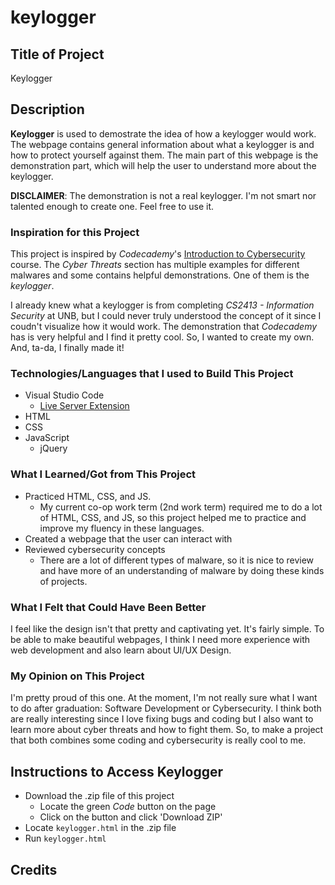 # keylogger
## Title of Project
Keylogger

## Description
**Keylogger** is used to demostrate the idea of how a keylogger would work. The webpage contains general information about what a keylogger is and how to protect yourself against them. The main part of this webpage is the demonstration part, which will help the user to understand more about the keylogger. 

**DISCLAIMER**: The demonstration is not a real keylogger. I'm not smart nor talented enough to create one. Feel free to use it.

### Inspiration for this Project
This project is inspired by *Codecademy*'s [Introduction to Cybersecurity](https://www.codecademy.com/learn/introduction-to-cybersecurity "Introduction to Cybersecurity | Codecademy") course. The *Cyber Threats* section has multiple examples for different malwares and some contains helpful demonstrations. One of them is the *keylogger*.

I already knew what a keylogger is from completing *CS2413 - Information Security* at UNB, but I could never truly understood the concept of it since I coudn't visualize how it would work. The demonstration that *Codecademy* has is very helpful and I find it pretty cool. So, I wanted to create my own. And, ta-da, I finally made it!

### Technologies/Languages that I used to Build This Project
- Visual Studio Code
  - [Live Server Extension](https://marketplace.visualstudio.com/items?itemName=ritwickdey.LiveServer "Live Server - Visual Studio Marketplace")
- HTML
- CSS
- JavaScript
  - jQuery

### What I Learned/Got from This Project
- Practiced HTML, CSS, and JS. 
  - My current co-op work term (2nd work term) required me to do a lot of HTML, CSS, and JS, so this project helped me to practice and improve my fluency in these languages.
- Created a webpage that the user can interact with
- Reviewed cybersecurity concepts
  - There are a lot of different types of malware, so it is nice to review and have more of an understanding of malware by doing these kinds of projects.

### What I Felt that Could Have Been Better
I feel like the design isn't that pretty and captivating yet. It's fairly simple. To be able to make beautiful webpages, I think I need more experience with web development and also learn about UI/UX Design.

### My Opinion on This Project
I'm pretty proud of this one. At the moment, I'm not really sure what I want to do after graduation: Software Development or Cybersecurity. I think both are really interesting since I love fixing bugs and coding but I also want to learn more about cyber threats and how to fight them. So, to make a project that both combines some coding and cybersecurity is really cool to me.

## Instructions to Access Keylogger
- Download the .zip file of this project
  - Locate the green *Code* button on the page
  - Click on the button and click 'Download ZIP'
- Locate ``keylogger.html`` in the .zip file
- Run ``keylogger.html``

## Credits


